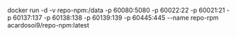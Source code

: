 docker run -d -v repo-npm:/data -p 60080:5080 -p 60022:22 -p 60021:21 -p 60137:137 -p 60138:138 -p 60139:139 -p 60445:445 --name repo-rpm acardosoi9/repo-npm:latest